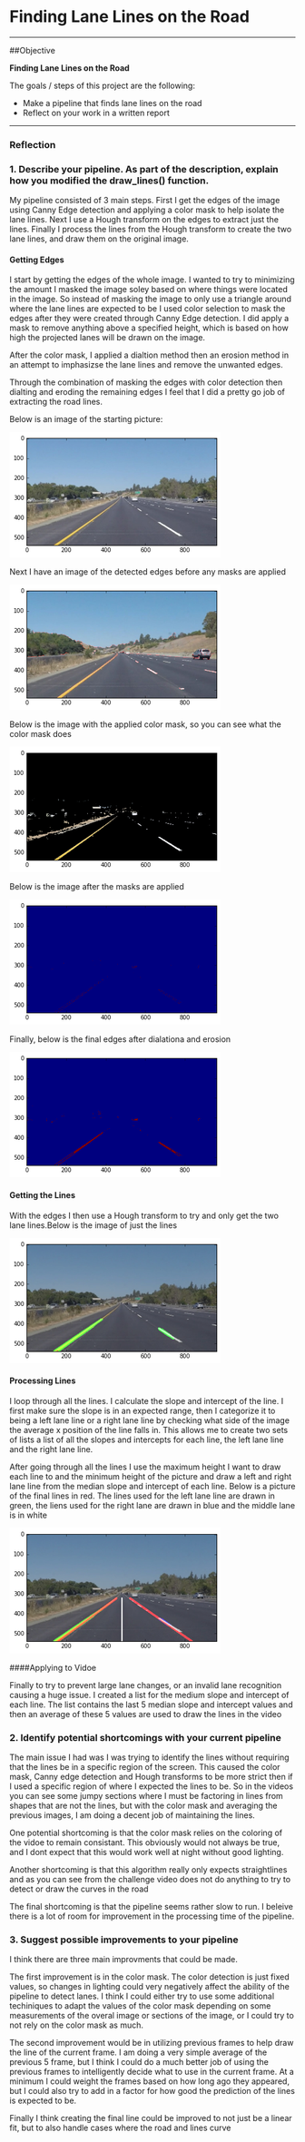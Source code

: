# **Finding Lane Lines on the Road** 

---
##Objective

**Finding Lane Lines on the Road**

The goals / steps of this project are the following:
* Make a pipeline that finds lane lines on the road
* Reflect on your work in a written report


[//]: # (Image References)

[image1]: ./Results/OriginalImage.png "Original Image"

[edges]: ./Results/Edges1.png "Canny Edges"

[colorMask]: ./Results/ColorFilter.png "Color Filter"

[edgesMasked]: ./Results/EdgesMasked.png "Edges Masked"

[finalEdges]: ./Results/FinalEdges.png "Final Edges"

[lines]: ./Results/Lines.png "Lines"  

[finalLines]: ./Results/FinalLines.png "Final Lines"

---

### Reflection

### 1. Describe your pipeline. As part of the description, explain how you modified the draw_lines() function.

My pipeline consisted of 3 main steps. First I get the edges of the image using Canny Edge detection and applying a color mask to help isolate the lane lines. Next I use a Hough transform on the edges to extract just the lines. Finally I process the lines from the Hough transform to create the two lane lines, and draw them on the original image.

#### Getting Edges
I start by getting the edges of the whole image. I wanted to try to minimizing the amount I masked the image soley based on where things were located in the image. So instead of masking the image to only use a triangle around where the lane lines are expected to be I used color selection to mask the edges after they were created through Canny Edge detection. I did apply a mask to remove anything above a specified height, which is based on how high the projected lanes will be drawn on the image.

After the color mask, I applied a dialtion method then an erosion method in an attempt to imphasizse the lane lines and remove the unwanted edges.

Through the combination of masking the edges with color detection then dialting and eroding the remaining edges I feel that I did a pretty go job of extracting the road lines.

Below is an image of the starting picture:

![alt text][image1]

Next I have an image of the detected edges before any masks are applied

![alt text][edges]

Below is the image with the applied color mask, so you can see what the color mask does

![alt text][colorMask]

Below is the image after the masks are applied

![alt text][edgesMasked]

Finally, below is the final edges after dialationa and erosion

![alt text][FinalEdges]


#### Getting the Lines
With the edges I then use a Hough transform to try and only get the two lane lines.Below is the image of just the lines

![alt text][Lines]

#### Processing Lines

I loop through all the lines. I calculate the slope and intercept of the line. I first make sure the slope is in an expected range, then I categorize it to being a left lane line or a right lane line by checking what side of the image the average x position of the line falls in. This allows me to create two sets of lists a list of all the slopes and intercepts for each line, the left lane line and the right lane line. 

After going through all the lines I use the maximum height I want to draw each line to and the minimum height of the picture and draw a left and right lane line from the median slope and intercept of each line. Below is a picture of the final lines in red. The lines used for the left lane line are drawn in green, the liens used for the right lane are drawn in blue and the middle lane is in white

![alt text][FinalLines]


####Applying to Vidoe

Finally to try to prevent large lane changes, or an invalid lane recognition causing a huge issue. I created a list for the medium slope and intercept of each line. The list contains the last 5 median slope and intercept values and then an average of these 5 values are used to draw the lines in the video


### 2. Identify potential shortcomings with your current pipeline

The main issue I had was I was trying to identify the lines without requiring that the lines be in a specific region of the screen. This caused the color mask, Canny edge detection and Hough transforms to be more strict then if I used a specific region of where I expected the lines to be. So in the videos you can see some jumpy sections where I must be factoring in lines from shapes that are not the lines, but with the color mask and averaging the previous images, I am doing a decent job of maintaining the lines.

One potential shortcoming is that the color mask relies on the coloring of the vidoe to remain consistant. This obviously would not always be true, and I dont expect that this would work well at night without good lighting.

Another shortcoming is that this algorithm really only expects straightlines and as you can see from the challenge video does not do anything to try to detect or draw the curves in the road

The final shortcoming is that the pipeline seems rather slow to run. I beleive there is a lot of room for improvement in the processing time of the pipeline.

### 3. Suggest possible improvements to your pipeline

I think there are three main improvments that could be made.

The first improvement is in the color mask. The color detection is just fixed values, so changes in lighting could very negatively affect the ability of the pipeline to detect lanes. I think I could either try to use some additional techiniques to adapt the values of the color mask depending on some measurements of the overal image or sections of the image, or I could try to not rely on the color mask as much.

The second improvement would be in utilizing previous frames to help draw the line of the current frame. I am doing a very simple average of the previous 5 frame, but I think I could do a much better job of using the previous frames to intelligently decide what to use in the current frame. At a minimum I could weight the frames based on how long ago they appeared, but I could also try to add in a factor for how good the prediction of the lines is expected to be.


Finally I think creating the final line could be improved to not just be a linear fit, but to also handle cases where the road and lines curve


